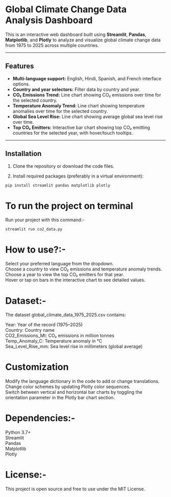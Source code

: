 # Global Climate Change Data Analysis Dashboard

This is an interactive web dashboard built using **Streamlit**, **Pandas**, **Matplotlib**, and **Plotly** to analyze and visualize global climate change data from 1975 to 2025 across multiple countries.

---

## Features

- **Multi-language support:** English, Hindi, Spanish, and French interface options.
- **Country and year selectors:** Filter data by country and year.
- **CO₂ Emissions Trend:** Line chart showing CO₂ emissions over time for the selected country.
- **Temperature Anomaly Trend:** Line chart showing temperature anomalies over time for the selected country.
- **Global Sea Level Rise:** Line chart showing average global sea level rise over time.
- **Top CO₂ Emitters:** Interactive bar chart showing top CO₂ emitting countries for the selected year, with hover/touch tooltips.

---

## Installation

1. Clone the repository or download the code files.

2. Install required packages (preferably in a virtual environment):

```bash
pip install streamlit pandas matplotlib plotly
```

# To run the project on terminal
Run your project with this command:-
```
streamlit run co2_data.py
```
# How to use?:-
Select your preferred language from the dropdown.<br>
Choose a country to view CO₂ emissions and temperature anomaly trends.<br>
Choose a year to view the top CO₂ emitters for that year.<br>
Hover or tap on bars in the interactive chart to see detailed values.<br>

# Dataset:-
The dataset global_climate_data_1975_2025.csv contains:

Year: Year of the record (1975–2025)<br>
Country: Country name<br>
CO2_Emissions_Mt: CO₂ emissions in million tonnes<br>
Temp_Anomaly_C: Temperature anomaly in °C<br>
Sea_Level_Rise_mm: Sea level rise in millimeters (global average)

# Customization
Modify the language dictionary in the code to add or change translations.<br>
Change color schemes by updating Plotly color sequences.<br>
Switch between vertical and horizontal bar charts by toggling the orientation parameter in the Plotly bar chart section.

# Dependencies:- 
Python 3.7+<br>
Streamlit<br>
Pandas<br>
Matplotlib<br>
Plotly

# License:-
This project is open source and free to use under the MIT License.
